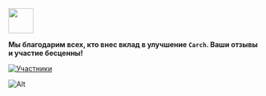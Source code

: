 <img src="https://cdn-icons-png.flaticon.com/128/4587/4587595.png" width="50" />

**Мы благодарим всех, кто внес вклад в улучшение `Carch`. Ваши отзывы и участие бесценны!**

[![Участники](https://contrib.rocks/image?repo=harilvfs/carch)](https://github.com/harilvfs/carch/graphs/contributors)

![Alt](https://repobeats.axiom.co/api/embed/4d5c2488d768e7beee43c843c179917fe2a2bca1.svg)
